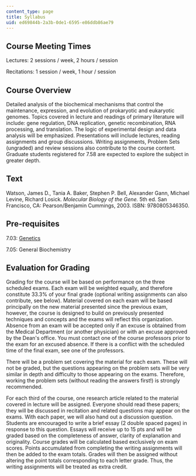 ```yaml
---
content_type: page
title: Syllabus
uid: ed69844b-2a3b-0de1-6595-e86ddb86ae79
---
```


Course Meeting Times
--------------------

Lectures: 2 sessions / week, 2 hours / session

Recitations: 1 session / week, 1 hour / session

Course Overview
---------------

Detailed analysis of the biochemical mechanisms that control the maintenance, expression, and evolution of prokaryotic and eukaryotic genomes. Topics covered in lecture and readings of primary literature will include: gene regulation, DNA replication, genetic recombination, RNA processing, and translation. The logic of experimental design and data analysis will be emphasized. Presentations will include lectures, reading assignments and group discussions. Writing assignments, Problem Sets (ungraded) and review sessions also contribute to the course content. Graduate students registered for 7.58 are expected to explore the subject in greater depth.

Text
----

Watson, James D., Tania A. Baker, Stephen P. Bell, Alexander Gann, Michael Levine, Richard Losick. _Molecular Biology of the Gene._ 5th ed. San Francisco, CA: Pearson/Benjamin Cummings, 2003. ISBN: 9780805346350.

Pre-requisites
--------------

7.03: [Genetics](/courses/7-03-genetics-fall-2004)

7.05: General Biochemistry

Evaluation for Grading
----------------------

Grading for the course will be based on performance on the three scheduled exams. Each exam will be weighted equally, and therefore constitute 33.3% of your final grade (optional writing assignments can also contribute, see below). Material covered on each exam will be based principally on the new material presented since the previous exam, however, the course is designed to build on previously presented techniques and concepts and the exams will reflect this organization. Absence from an exam will be accepted only if an excuse is obtained from the Medical Department (or another physician) or with an excuse approved by the Dean's office. You must contact one of the course professors prior to the exam for an excused absence. If there is a conflict with the scheduled time of the final exam, see one of the professors.

There will be a problem set covering the material for each exam. These will not be graded, but the questions appearing on the problem sets will be very similar in depth and difficulty to those appearing on the exams. Therefore, working the problem sets (without reading the answers first!) is strongly recommended.

For each third of the course, one research article related to the material covered in lecture will be assigned. Everyone should read these papers; they will be discussed in recitation and related questions may appear on the exams. With each paper, we will also hand out a discussion question. Students are encouraged to write a brief essay (2 double spaced pages) in response to this question. Essays will receive up to 15 pts and will be graded based on the completeness of answer, clarity of explanation and originality. Course grades will be calculated based exclusively on exam scores. Points accumulated from completing the writing assignments will then be added to the exam totals. Grades will then be assigned without altering the point totals corresponding to each letter grade. Thus, the writing assignments will be treated as extra credit.